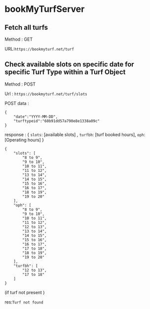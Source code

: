 # bookMyTurfServer
## Fetch all turfs 

Method : GET

URL:`https://bookmyturf.net/turf`




## Check available slots on specific date for specific Turf Type within a Turf Object

Method : POST

Url : `https://bookmyturf.net/turf/slots`

POST data :
```
{
    "date":"YYYY-MM-DD",
    "turftypeid":"60b91dd57a790e8e1338a09c"
}
```

response : { `slots`:  [available slots] , `turfbh`: [turf booked hours], `oph`: [Operating hours] }
```
{
    "slots": [
        "8 to 9",
        "9 to 10",
        "10 to 11",
        "11 to 12",
        "13 to 14",
        "14 to 15",
        "15 to 16",
        "16 to 17",
        "18 to 19",
        "19 to 20"
    ],
    "oph": [
        "8 to 9",
        "9 to 10",
        "10 to 11",
        "11 to 12",
        "12 to 13",
        "13 to 14",
        "14 to 15",
        "15 to 16",
        "16 to 17",
        "17 to 18",
        "18 to 19",
        "19 to 20"
    ],
    "turfbh": [
        "12 to 13",
        "17 to 18"
    ]
}
```


(if turf not present )

res:`Turf not found`

